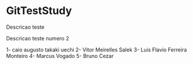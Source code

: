 # GitTestStudy
Descricao teste



Descricao teste numero 2



1- caio augusto takaki uechi
2- Vitor Meirelles Salek
3- Luis Flavio Ferreira Monteiro
4- Marcus Vogado 
5- Bruno Cezar